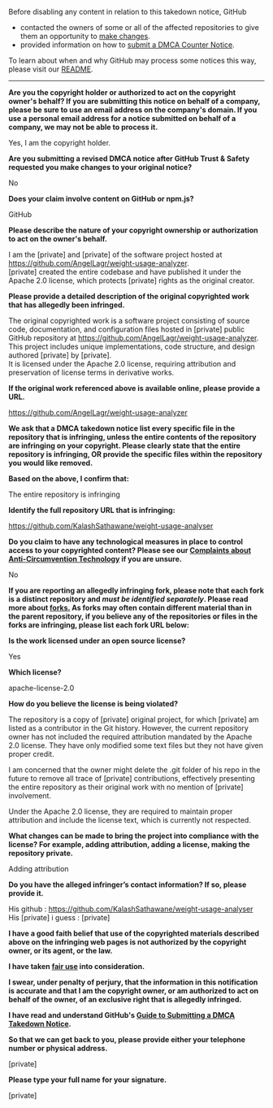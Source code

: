 Before disabling any content in relation to this takedown notice, GitHub
- contacted the owners of some or all of the affected repositories to give them an opportunity to [make changes](https://docs.github.com/en/github/site-policy/dmca-takedown-policy#a-how-does-this-actually-work).
- provided information on how to [submit a DMCA Counter Notice](https://docs.github.com/en/articles/guide-to-submitting-a-dmca-counter-notice).

To learn about when and why GitHub may process some notices this way, please visit our [README](https://github.com/github/dmca/blob/master/README.md#anatomy-of-a-takedown-notice).

---

**Are you the copyright holder or authorized to act on the copyright owner's behalf? If you are submitting this notice on behalf of a company, please be sure to use an email address on the company's domain. If you use a personal email address for a notice submitted on behalf of a company, we may not be able to process it.**

Yes, I am the copyright holder.

**Are you submitting a revised DMCA notice after GitHub Trust & Safety requested you make changes to your original notice?**

No

**Does your claim involve content on GitHub or npm.js?**

GitHub

**Please describe the nature of your copyright ownership or authorization to act on the owner's behalf.**

I am the [private] and [private] of the software project hosted at https://github.com/AngelLagr/weight-usage-analyzer.  
[private] created the entire codebase and have published it under the Apache 2.0 license, which protects [private] rights as the original creator.

**Please provide a detailed description of the original copyrighted work that has allegedly been infringed.**

The original copyrighted work is a software project consisting of source code, documentation, and configuration files hosted in [private] public GitHub repository at https://github.com/AngelLagr/weight-usage-analyzer.  
This project includes unique implementations, code structure, and design authored [private] by [private].  
It is licensed under the Apache 2.0 license, requiring attribution and preservation of license terms in derivative works.

**If the original work referenced above is available online, please provide a URL.**

https://github.com/AngelLagr/weight-usage-analyzer

**We ask that a DMCA takedown notice list every specific file in the repository that is infringing, unless the entire contents of the repository are infringing on your copyright. Please clearly state that the entire repository is infringing, OR provide the specific files within the repository you would like removed.**

**Based on the above, I confirm that:**

The entire repository is infringing

**Identify the full repository URL that is infringing:**

https://github.com/KalashSathawane/weight-usage-analyser

**Do you claim to have any technological measures in place to control access to your copyrighted content? Please see our <a href="https://docs.github.com/articles/guide-to-submitting-a-dmca-takedown-notice#complaints-about-anti-circumvention-technology">Complaints about Anti-Circumvention Technology</a> if you are unsure.**

No

**If you are reporting an allegedly infringing fork, please note that each fork is a distinct repository and <i>must be identified separately</i>. Please read more about <a href="https://docs.github.com/articles/dmca-takedown-policy#b-what-about-forks-or-whats-a-fork">forks.</a> As forks may often contain different material than in the parent repository, if you believe any of the repositories or files in the forks are infringing, please list each fork URL below:**

**Is the work licensed under an open source license?**

Yes

**Which license?**

apache-license-2.0

**How do you believe the license is being violated?**

The repository is a copy of [private] original project, for which [private] am listed as a contributor in the Git history. However, the current repository owner has not included the required attribution mandated by the Apache 2.0 license. They have only modified some text files but they not have given proper credit.

I am concerned that the owner might delete the .git folder of his repo in the future to remove all trace of [private] contributions, effectively presenting the entire repository as their original work with no mention of [private] involvement.

Under the Apache 2.0 license, they are required to maintain proper attribution and include the license text, which is currently not respected.

**What changes can be made to bring the project into compliance with the license? For example, adding attribution, adding a license, making the repository private.**

Adding attribution

**Do you have the alleged infringer’s contact information? If so, please provide it.**

His github : https://github.com/KalashSathawane/weight-usage-analyser  
His [private] i guess : [private]

**I have a good faith belief that use of the copyrighted materials described above on the infringing web pages is not authorized by the copyright owner, or its agent, or the law.**

**I have taken <a href="https://www.lumendatabase.org/topics/22">fair use</a> into consideration.**

**I swear, under penalty of perjury, that the information in this notification is accurate and that I am the copyright owner, or am authorized to act on behalf of the owner, of an exclusive right that is allegedly infringed.**

**I have read and understand GitHub's <a href="https://docs.github.com/articles/guide-to-submitting-a-dmca-takedown-notice/">Guide to Submitting a DMCA Takedown Notice</a>.**

**So that we can get back to you, please provide either your telephone number or physical address.**

[private]

**Please type your full name for your signature.**

[private]
